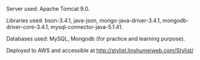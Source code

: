 Server used: 
	Apache Tomcat 9.0.

Libraries used: 
	bson-3.4.1,
	java-json,
	mongo-java-driver-3.4.1,
	mongodb-driver-core-3.4.1,
	mysql-connector-java-5.1.41.

Databases used: 
	MySQL,
	Mongodb (for practice and learning purpose).

Deployed to AWS and accessible at 
	http://stylist.linshumeiweb.com/Stylist/